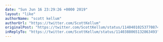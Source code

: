 ```yaml
---
date: "Sun Jun 16 23:29:26 +0000 2019"
layout: "like"
authorName: "scott kellum"
authorUrl: "https://twitter.com/ScottKellum"
originalPost: "https://twitter.com/ScottKellum/status/1140401025377087488"
inReplyTo: "https://twitter.com/ScottKellum/status/1140388065132863493"
---
```

